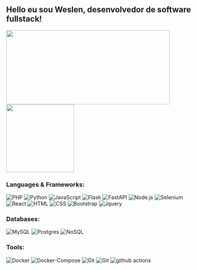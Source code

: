 ## Hello eu sou Weslen, desenvolvedor de software fullstack!

<div style="display: inline_block">
  <img height=200 width=440  align="center" src="https://my-stats-personal.vercel.app/api?username=weslenpy&show_icons=true&theme=radical&include_all_commits=true">
  <img height=183 align="center" src="https://my-stats-personal.vercel.app/api/top-langs?username=weslenpy&layout=compact&theme=radical">
 
</div>

<h3>Languages & Frameworks:</h3>
<p>
  <img alt="PHP" src="https://img.shields.io/badge/-PHP-DD0031?style=flat-square&logo=php&logoColor=white&color=777BB4" />
  <img alt="Python" src="https://img.shields.io/badge/-Python-DD0031?style=flat-square&logo=python&logoColor=white&color=3776AB" />
  <img alt="JavaScript" src="https://img.shields.io/badge/-JavaScript-DD0031?style=flat-square&logo=javascript&logoColor=fff&color=F7DF1E" />
  <img alt="Flask" src="https://img.shields.io/badge/-Flask-grey?style=flat-square&logo=flask&logoColor=blue" />
  <img alt="FastAPI" src="https://img.shields.io/badge/-FastAPI-grey?style=flat-square&logo=fastapi&logoColor=white&color=009688" />
  <img alt="Node.js" src="https://img.shields.io/badge/-Node.js-grey?style=flat-square&logo=nodedotjs&logoColor=white&color=339933" />
  <img alt="Selenium" src="https://img.shields.io/badge/-Selenium-grey?style=flat-square&logo=selenium&logoColor=white&color=43B02A" />
  <br>
   <img alt="React" src="https://img.shields.io/node/v/react.svg?&logo=react&logoColor=white&label=React&color=61DAFB" />
  <img alt="HTML" src="https://img.shields.io/badge/-HTML5-1a73e8?style=flat-square&logo=html5&logoColor=white&color=E34F26" />
  <img alt="CSS" src="https://img.shields.io/badge/-CSS-1a73e8?style=flat-square&logo=css3&logoColor=white&color=1572B6" />
  
  <img alt="Bootstrap" src="https://img.shields.io/badge/-Bootstrap-1a73e8?style=flat-square&logo=bootstrap&logoColor=white&color=7952B3" />
  <img alt="Jquery" src="https://img.shields.io/badge/-Jquery-1a73e8?style=flat-square&logo=jquery&logoColor=white&color=0769AD" />
</p>

<h3>Databases:</h3>

<p>
  <img alt="MySQL" src="https://img.shields.io/badge/mysql-v8-brightgreen" />
  <img alt="Postgres" src=https://img.shields.io/badge/postgresql-v16-brightgreen" />
  <img alt="NoSQL" src="https://img.shields.io/badge/nosql-brightgreen" />
</p>

<h3>Tools:</h3>

<p>
  <img alt="Docker" src="https://img.shields.io/badge/-Docker-1a73e8?style=flat-square&logo=docker&logoColor=white&color=2496ED" />
  <img alt="Docker-Compose" src="https://img.shields.io/badge/-DockerCompose-1a73e8?style=flat-square&logo=docker&logoColor=white&color=2496ED" />
  <img alt="Git" src="https://img.shields.io/badge/-Git-1a73e8?style=flat-square&logo=git&logoColor=white&color=F05032" />
    <img alt="Git" src="https://img.shields.io/badge/-GitHub-1a73e8?style=flat-square&logo=github&logoColor=white&color=181717" />
  <img alt="github actions" src="https://img.shields.io/badge/-Github_Actions-1a73e8?style=flat-square&logo=github-actions&logoColor=white&color=2088FF" />
</p>


